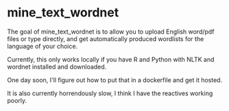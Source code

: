 
# mine_text_wordnet

<!-- badges: start -->
<!-- badges: end -->

The goal of mine_text_wordnet is to allow you to upload English word/pdf files or type directly, and get automatically produced wordlists for the language of your choice.

Currently, this only works locally if you have R and Python with NLTK and wordnet installed and downloaded.

One day soon, I'll figure out how to put that in a dockerfile and get it hosted.

It is also currently horrendously slow, I think I have the reactives working poorly.

